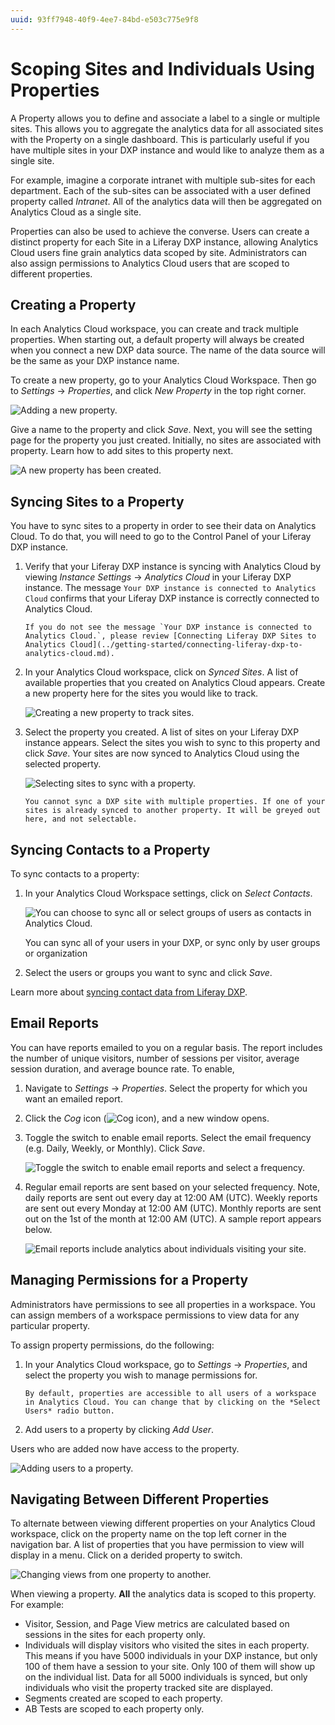 ```yaml
---
uuid: 93ff7948-40f9-4ee7-84bd-e503c775e9f8
---
```

# Scoping Sites and Individuals Using Properties

A Property allows you to define and associate a label to a single or multiple sites. This allows you to aggregate the analytics data for all associated sites with the Property on a single dashboard. This is particularly useful if you have multiple sites in your DXP instance and would like to analyze them as a single site.

For example, imagine a corporate intranet with multiple sub-sites for each department. Each of the sub-sites can be associated with a user defined property called *Intranet*. All of the analytics data will then be aggregated on Analytics Cloud as a single site.

Properties can also be used to achieve the converse. Users can create a distinct property for each Site in a Liferay DXP instance, allowing Analytics Cloud users fine grain analytics data scoped by site. Administrators can also assign permissions to Analytics Cloud users that are scoped to different properties.

## Creating a Property

In each Analytics Cloud workspace, you can create and track multiple properties. When starting out, a default property will always be created when you connect a new DXP data source. The name of the data source will be the same as your DXP instance name.

To create a new property, go to your Analytics Cloud Workspace. Then go to *Settings* &rarr; *Properties*, and click *New Property* in the top right corner.

![Adding a new property.](scoping-sites-and-individuals-using-properties/images/01.png)

Give a name to the property and click *Save*. Next, you will see the setting page for the property you just created. Initially, no sites are associated with property. Learn how to add sites to this property next.

![A new property has been created.](scoping-sites-and-individuals-using-properties/images/02.png)

## Syncing Sites to a Property

You have to sync sites to a property in order to see their data on Analytics Cloud. To do that, you will need to go to the Control Panel of your Liferay DXP instance.

1. Verify that your Liferay DXP instance is syncing with Analytics Cloud by viewing *Instance Settings* &rarr; *Analytics Cloud* in your Liferay DXP instance. The message `Your DXP instance is connected to Analytics Cloud` confirms that your Liferay DXP instance is correctly connected to Analytics Cloud.

    ```{important}
    If you do not see the message `Your DXP instance is connected to Analytics Cloud.`, please review [Connecting Liferay DXP Sites to Analytics Cloud](../getting-started/connecting-liferay-dxp-to-analytics-cloud.md).
    ```

1. In your Analytics Cloud workspace, click on *Synced Sites*. A list of available properties that you created on Analytics Cloud appears. Create a new property here for the sites you would like to track.

    ![Creating a new property to track sites.](scoping-sites-and-individuals-using-properties/images/03.png)

1. Select the property you created. A list of sites on your Liferay DXP instance appears. Select the sites you wish to sync to this property and click *Save*. Your sites are now synced to Analytics Cloud using the selected property.

    ![Selecting sites to sync with a property.](scoping-sites-and-individuals-using-properties/images/04.png)

    ```{important}
    You cannot sync a DXP site with multiple properties. If one of your sites is already synced to another property. It will be greyed out here, and not selectable.
    ```

## Syncing Contacts to a Property

To sync contacts to a property:

1. In your Analytics Cloud Workspace settings, click on *Select Contacts*.

    ![You can choose to sync all or select groups of users as contacts in Analytics Cloud.](scoping-sites-and-individuals-using-properties/images/05.png)

    You can sync all of your users in your DXP, or sync only by user groups or organization

1. Select the users or groups you want to sync and click *Save*.

Learn more about [syncing contact data from Liferay DXP](../getting-started/syncing-sites-and-contacts.md).

## Email Reports

You can have reports emailed to you on a regular basis. The report includes the number of unique visitors, number of sessions per visitor, average session duration, and average bounce rate. To enable,

1. Navigate to _Settings_ &rarr; _Properties_. Select the property for which you want an emailed report.

1. Click the _Cog_ icon (![Cog icon](../images/icon-cog-2.png)), and a new window opens. 

1. Toggle the switch to enable email reports. Select the email frequency (e.g. Daily, Weekly, or Monthly). Click _Save_.

   ![Toggle the switch to enable email reports and select a frequency.](./scoping-sites-and-individuals-using-properties/images/06.png)

1. Regular email reports are sent based on your selected frequency. Note, daily reports are sent out every day at 12:00 AM (UTC). Weekly reports are sent out every Monday at 12:00 AM (UTC). Monthly reports are sent out on the 1st of the month at 12:00 AM (UTC). A sample report appears below.

   ![Email reports include analytics about individuals visiting your site.](./scoping-sites-and-individuals-using-properties/images/07.png)

## Managing Permissions for a Property

Administrators have permissions to see all properties in a workspace. You can assign members of a workspace permissions to view data for any particular property.

To assign property permissions, do the following:

1. In your Analytics Cloud workspace, go to *Settings* &rarr; *Properties*, and select the property you wish to manage permissions for.

   ```{note}
   By default, properties are accessible to all users of a workspace in Analytics Cloud. You can change that by clicking on the *Select Users* radio button.
   ```

1. Add users to a property by clicking *Add User*.

Users who are added now have access to the property.

![Adding users to a property.](scoping-sites-and-individuals-using-properties/images/08.png)

## Navigating Between Different Properties

To alternate between viewing different properties on your Analytics Cloud workspace, click on the property name on the top left corner in the navigation bar. A list of properties that you have permission to view will display in a menu. Click on a derided property to switch.

![Changing views from one property to another.](scoping-sites-and-individuals-using-properties/images/09.png)

When viewing a property. **All** the analytics data is scoped to this property. For example:

* Visitor, Session, and Page View metrics are calculated based on sessions in the sites for each property only.
* Individuals will display visitors who visited the sites in each property. This means if you have 5000 individuals in your DXP instance, but only 100 of them have a session to your site. Only 100 of them will show up on the individual list. Data for all 5000 individuals is synced, but only individuals who visit the property tracked site are displayed.
* Segments created are scoped to each property.
* AB Tests are scoped to each property only.
